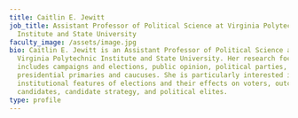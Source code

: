 ```yaml
---
title: Caitlin E. Jewitt
job_title: Assistant Professor of Political Science at Virginia Polytechnic
  Institute and State University
faculty_image: /assets/image.jpg
bio: Caitlin E. Jewitt is an Assistant Professor of Political Science at
  Virginia Polytechnic Institute and State University. Her research focus
  includes campaigns and elections, public opinion, political parties, and
  presidential primaries and caucuses. She is particularly interested in the
  institutional features of elections and their effects on voters, outcomes,
  candidates, candidate strategy, and political elites.
type: profile
---
```

